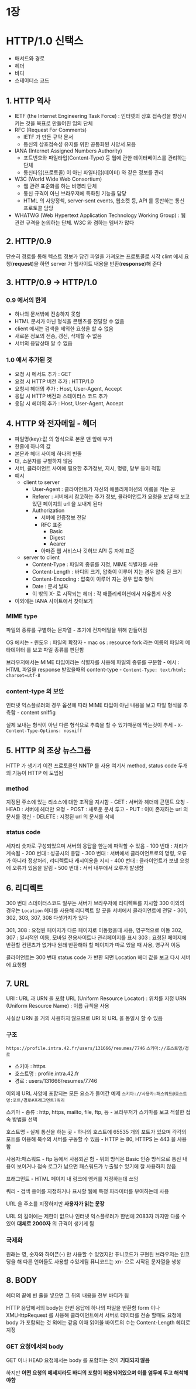 # 1장

# HTTP/1.0 신택스

- 매서드와 경로
- 헤더
- 바디
- 스테이터스 코드

## 1. HTTP 역사

- IETF (the Internet Engineering Task Force) : 인터넷의 상호 접속성을 향상시키는 것을 목표로 만들어진 임의 단체
- RFC (Request For Comments)
    - IETF 가 만든 규약 문서
    - 통신의 상호접속성 유지를 위한 공통화된 사양서 모음
- IANA (Internet Assigned Numbers Authority)
    - 포트번호와 파일타입(Content-Type) 등 웹에 관한 데이터베이스를 관리하는 단체
    - 통신타입(프로토콜) 이 아닌 파일타입(데이터) 와 같은 정보를 관리
- W3C (World Wide Web Consortium)
    - 웹 관련 표준화를 하는 비영리 단체
    - 통신 규격이 아닌 브라우저에 특화된 기능을 담당
    - HTML 의 사양정첵, server-sent events, 웹소켓 등, API 를 동반하는 통신 프로토콜 담당
- WHATWG (Web Hypertext Application Technology Working Group) : 웹 관련 규격을 논의하는 단체. W3C 와 겸하는 멤버가 많다

## 2. HTTP/0.9

단순히 경로를 통해 텍스트 정보가 담긴 파일을 가져오는 프로토콜로 시작 clint 에서 요청(**request**)을 하면 server 가 웹사이트 내용을 반환(**response**)해 준다

## 3. HTTP/0.9 -> HTTP/1.0

### 0.9 에서의 한계

- 하나의 문서밖에 전송하지 못함
- HTML 문서가 아닌 형식을 콘텐츠를 전달할 수 없음
- client 에서는 검색을 제외한 요청을 할 수 없음
- 새로운 정보의 전송, 갱신, 삭제할 수 없음
- 서버의 응답상태 알 수 없음

### 1.0 에서 추가된 것

- 요청 시 메서드 추가 : GET
- 요청 시 HTTP 버전 추가 : HTTP/1.0
- 요청시 헤더의 추가 : Host, User-Agent, Accept
- 응답 시 HTTP 버전과 스테이터스 코드 추가
- 응답 시 헤더의 추가 : Host, User-Agent, Accept

## 4. HTTP 와 전자메일 - 헤더

- 파일명(key):값 의 형식으로 본문 맨 앞에 부가
- 한줄에 하나의 값
- 본문과 헤더 사이에 하나의 빈줄
- 대, 소문자를 구별하지 않음
- 서버, 클라이언트 사이에 필요한 추가정보, 지시, 명령, 당부 등이 적힘
- 예시
    - client to server
        - User-Agent : 클라이언트가 자신의 애플리케이션의 이름을 적는 곳
        - Referer : 서버에서 참고하는 추가 정보, 클라이언트가 요청을 보낼 때 보고있던 페이지의 url 을 보내게 된다
        - Authorization
            - 서버에 인증정보 전달
            - RFC 표준
                - Basic
                - Digest
                - Aearer
            - 아마존 웹 서비스나 깃허브 API 등 자체 표준
    - server to client
        - Content-Type : 파일의 종류를 지정, MIME 식별자를 사용
        - Content-Length : 바디의 크기, 압축이 이루어 지는 경우 압축 된 크기
        - Content-Encoding : 압축이 이루어 지는 경우 압축 형식
        - Date : 문서 날짜
        - 이 밖의 X- 로 시작되는 헤더 : 각 애플리케이션에서 자유롭게 사용
- 이외에는 IANA 사이트에서 찾아보기

### MIME type

파일의 종류를 구별하는 문자열 - 초기에 전자메일을 위해 만들어짐

OS 에서는 - 윈도우 : 파일의 확장자 - mac os : resource fork 라는 이름의 파일의 메타데이터 를 보고 파일 종류를 판단함

브라우저에서는 MIME 타입이라는 식별자를 사용해 파일의 종류를 구분함 - 예시 : HTML 파일을 response 받았을때의 content-type - `Content-Type: text/html; charset=utf-8`

### content-type 의 보안

인터넷 익스플로러의 경우 옵션에 따라 MIME 타입이 아닌 내용을 보고 파일 형식을 추측함 - content sniffig

실제 보내는 형식이 아닌 다른 형식으로 추측을 할 수 있기때문에 막는것이 추세 - `X-Content-Type-Options: nosniff`

## 5. HTTP 의 조상 뉴스그룹

HTTP 가 생기기 이전 프로토콜인 NNTP 를 사용 여기서 method, status code 두개의 기능이 HTTP 에 도입됨

### method

지정된 주소에 있는 리소스에 대한 조작을 지시함 - GET : 서버와 헤더에 콘텐트 요청 - HEAD : 서버에 헤더만 요청 - POST : 새로운 문서 투고 - PUT : 이미 존재하는 url 의 문서를 갱신 - DELETE : 지정된 url 의 문서를 삭제

### status code

세자리 숫자로 구성되었으며 서버의 응답을 한눈에 파악할 수 있음 - 100 번대 : 처리가 계속됨 - 200 번대 : 성공시의 응답 - 300 번대 : 서버에서 클라이언트로의 명령, 오류가 아니라 정상처리, 리디렉트나 캐시이용을 지시 - 400 번대 : 클라이언트가 보낸 요청에 오류가 있음을 알림 - 500 번대 : 서버 내부에서 오류가 발생함

## 6. 리디렉트

300 번대 스테이터스코드 일부는 서버가 브라우저에 리디렉트를 지시함 300 이외의 경우는 `Location` 헤더를 사용해 리디렉트 할 곳을 서버에서 클라이언트에 전달 - 301, 302, 303, 307, 308 다섯가지가 있다

301, 308 : 요청된 페이지가 다른 페이지로 이동했을때 사용, 영구적으로 이동 302, 307 : 일시적인 이동, 모바일 전용사이트나 관리페이지를 표시 303 : 요청된 페이지에 반환할 컨텐츠가 없거나 원래 반환해야 할 페이지가 따로 있을 때 사용, 영구적 이동

클라이언트는 300 번대 status code 가 반환 되면 Location 헤더 값을 보고 다시 서버에 요청함

## 7. URL

URI : URL 과 URN 을 포함 URL (Uniform Resource Locator) : 위치를 지정 URN (Uniform Resource Name) : 이름 규칙을 사용

사실상 URN 을 거의 사용하지 않으므로 URI 와 URL 을 동일시 할 수 있음

### 구조

`https://profile.intra.42.fr/users/131666/resumes/7746` `스키마://호스트명/경로`

- 스키마 : https
- 호스트명 : profile.intra.42.fr
- 경로 : users/131666/resumes/7746

이외에 URL 사양에 포함되는 모든 요소가 들어간 예제 `스키마://사용자:패스워드@호스트명:포트/경로#프래그먼트?쿼리`

스키마 - 종류 : http, https, mailto, file, ftp, 등 - 브라우저가 스키마를 보고 적절한 접속 방법을 선택

호스트명 - 실제 통신을 하는 곳 - 하나의 호스트에 65535 개의 포트가 있으며 각각의 포트를 이용해 복수의 서버를 구동할 수 있음 - HTTP 는 80, HTTPS 는 443 을 사용함

사용자:패스워드 - ftp 등에서 사용되곤 함 - 위의 방식은 Basic 인증 방식으로 통신 내용이 보이거나 접속 로그가 남으면 패스워드가 누출될수 있기에 잘 사용하지 않음

프래그먼트 - HTML 페이지 내 링크에 앵커를 지정하는데 쓰임

쿼리 - 검색 용어를 지정하거나 표시할 웹에 특정 파라미터를 부여하는데 사용

URL 을 주소를 지정하지만 **사용자가 읽는 문장**

URL 의 길이에는 제한이 없으나 인터넷 익스플로러가 한번에 2083자 까지만 다룰 수 있어 **대체로 2000자** 의 규격이 생기게 됨

### 국제화

원래는 영, 숫자와 하이픈(-) 만 사용할 수 있었지만 퓨니코드가 구현된 브라우저는 인코딩을 해 다른 언어들도 사용할 수있게됨 퓨니코드는 xn- 으로 시작된 문자열을 생성

## 8. BODY

헤더의 끝에 빈 줄을 넣으면 그 뒤의 내용을 전부 바디가 됨

HTTP 응답에서의 body는 한번 응답에 하나의 파일을 반환함 form 이나 XMLHttpRequest 를 사용해 클라이언트에서 서버로 데이터를 전송 할때도 요청에 body 가 포함되는 것 외에는 같음 이때 읽어올 바이트의 수는 Content-Length 헤더로 지정

### GET 요청에서의 body

GET 이나 HEAD 요청에서는 body 를 포함하는 것이 **기대되지 않음**

하지만 **어떤 요청의 메세지라도 바디의 포함이 허용되어있으며 이를 염두에 두고 해석해야함**
